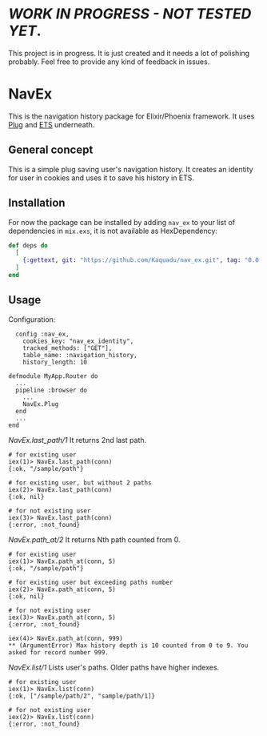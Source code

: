 # *WORK IN PROGRESS - NOT TESTED YET*.
This project is in progress. It is just created and it needs a lot of polishing probably. Feel free to provide any kind of feedback in issues.

# NavEx
This is the navigation history package for Elixir/Phoenix framework. It uses [Plug](https://github.com/elixir-plug/plug) and [ETS](https://www.erlang.org/doc/man/ets.html) underneath.

## General concept
This is a simple plug saving user's navigation history. It creates an identity for user in cookies and uses it to save his history in ETS.

## Installation

For now the package can be installed by adding `nav_ex` to your list of dependencies in `mix.exs`, it is not available as HexDependency:

```elixir
def deps do
  [
    {:gettext, git: "https://github.com/Kaquadu/nav_ex.git", tag: "0.0.0"}
  ]
end
```

## Usage
Configuration:
```
  config :nav_ex,
    cookies_key: "nav_ex_identity",
    tracked_methods: ["GET"],
    table_name: :navigation_history,
    history_length: 10
```

```
defmodule MyApp.Router do
  ...
  pipeline :browser do
    ...
    NavEx.Plug
  end
  ...
end
```

*NavEx.last_path/1*
It returns 2nd last path.
```
# for existing user
iex(1)> NavEx.last_path(conn)
{:ok, "/sample/path"}

# for existing user, but without 2 paths
iex(2)> NavEx.last_path(conn)
{:ok, nil}

# for not existing user
iex(3)> NavEx.last_path(conn)
{:error, :not_found}
```

*NavEx.path_at/2*
It returns Nth path counted from 0.
```
# for existing user
iex(1)> NavEx.path_at(conn, 5)
{:ok, "/sample/path"}

# for existing user but exceeding paths number
iex(2)> NavEx.path_at(conn, 5)
{:ok, nil}

# for not existing user
iex(3)> NavEx.path_at(conn, 5)
{:error, :not_found}

iex(4)> NavEx.path_at(conn, 999)
** (ArgumentError) Max history depth is 10 counted from 0 to 9. You asked for record number 999.
```

*NavEx.list/1*
Lists user's paths. Older paths have higher indexes.
```
# for existing user
iex(1)> NavEx.list(conn)
{:ok, ["/sample/path/2", "sample/path/1]}

# for not existing user
iex(2)> NavEx.list(conn)
{:error, :not_found}
```